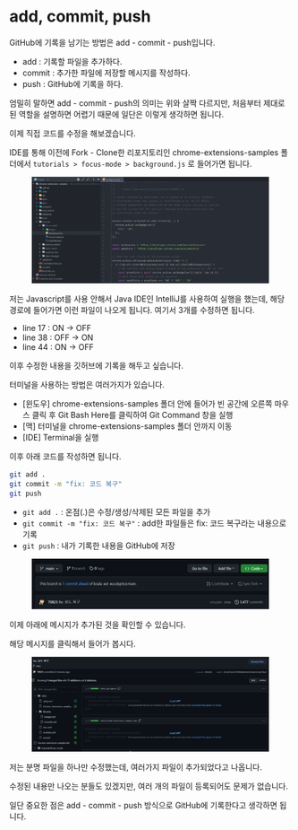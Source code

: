 # add, commit, push

GitHub에 기록을 남기는 방법은 add - commit - push입니다.

* add : 기록할 파일을 추가하다.
* commit : 추가한 파일에 저장할 메시지를 작성하다.
* push : GitHub에 기록을 하다.

엄밀히 말하면 add - commit - push의 의미는 위와 살짝 다르지만, 처음부터 제대로 된 역할을 설명하면 어렵기 때문에 일단은 이렇게 생각하면 됩니다.

이제 직접 코드를 수정을 해보겠습니다.

IDE를 통해 이전에 Fork - Clone한 리포지토리인 chrome-extensions-samples 폴더에서 `tutorials > focus-mode > background.js` 로 들어가면 됩니다.

<figure><img src="../.gitbook/assets/image.png" alt=""><figcaption></figcaption></figure>

저는 Javascript를 사용 안해서 Java IDE인 IntelliJ를 사용하여 실행을 했는데, 해당 경로에 들어가면 이런 파일이 나오게 됩니다. 여기서 3개를 수정하면 됩니다.

* line 17 : ON → OFF
* line 38 : OFF → ON
* line 44 : ON → OFF

이후 수정한 내용을 깃허브에 기록을 해두고 싶습니다.

터미널을 사용하는 방법은 여러가지가 있습니다.

* \[윈도우] chrome-extensions-samples 폴더 안에 들어가 빈 공간에 오른쪽 마우스 클릭 후 Git Bash Here를 클릭하여 Git Command 창을 실행
* \[맥] 터미널을 chrome-extensions-samples 폴더 안까지 이동
* \[IDE] Terminal을 실행

이후 아래 코드를 작성하면 됩니다.

```bash
git add .
git commit -m "fix: 코드 복구"
git push
```

* `git add .` : 온점(.)은 수정/생성/삭제된 모든 파일을 추가
* `git commit -m "fix: 코드 복구"` : add한 파일들은 fix: 코드 복구라는 내용으로 기록
* `git push` : 내가 기록한 내용을 GitHub에 저장

<figure><img src="../.gitbook/assets/image (6).png" alt=""><figcaption></figcaption></figure>

이제 아래에 메시지가 추가된 것을 확인할 수 있습니다.

해당 메시지를 클릭해서 들어가 봅시다.

<figure><img src="../.gitbook/assets/image (2).png" alt=""><figcaption></figcaption></figure>

저는 분명 파일을 하나만 수정했는데, 여러가지 파일이 추가되었다고 나옵니다.

수정된 내용만 나오는 분들도 있겠지만, 여러 개의 파일이 등록되어도 문제가 없습니다.

일단 중요한 점은 add - commit - push 방식으로 GitHub에 기록한다고 생각하면 됩니다.
